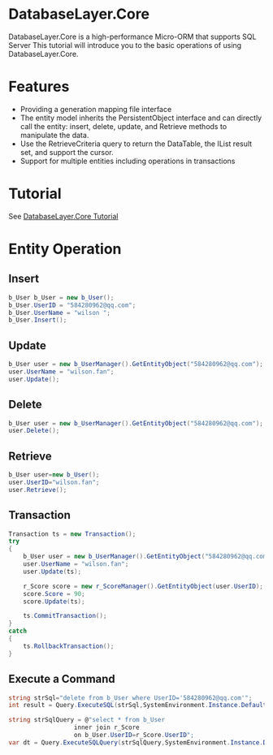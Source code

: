 # DatabaseLayer.Core 
DatabaseLayer.Core  is a high-performance Micro-ORM that supports SQL Server This tutorial will introduce you to the basic operations of using DatabaseLayer.Core.

# Features
  - Providing a generation mapping file interface
  - The entity model inherits the PersistentObject interface and can directly call the entity: insert, delete, update, and Retrieve methods to manipulate the data.
  - Use the RetrieveCriteria query to return the DataTable, the IList result set, and support the cursor.
  - Support for multiple entities including operations in transactions

# Tutorial
See [DatabaseLayer.Core Tutorial](https://github.com/wilsonfanfan/Elfin/blob/master/ElfinTutorial.docx?raw=true)

# Entity Operation 
## Insert
```csharp
b_User b_User = new b_User();
b_User.UserID = "584280962@qq.com";
b_User.UserName = "wilson ";
b_User.Insert();
```
## Update
```csharp
b_User user = new b_UserManager().GetEntityObject("584280962@qq.com");
user.UserName = "wilson.fan";
user.Update();
```
## Delete
```csharp
b_User user = new b_UserManager().GetEntityObject("584280962@qq.com");
user.Delete();
```
## Retrieve
```csharp
b_User user=new b_User();
user.UserID="wilson.fan";
user.Retrieve();
```
## Transaction 
```csharp
Transaction ts = new Transaction();
try
{
    b_User user = new b_UserManager().GetEntityObject("584280962@qq.com");
    user.UserName = "wilson.fan";
    user.Update(ts);

    r_Score score = new r_ScoreManager().GetEntityObject(user.UserID);
    score.Score = 90;
    score.Update(ts);

    ts.CommitTransaction();
}
catch
{
    ts.RollbackTransaction();
}
```
## Execute a Command
```csharp
string strSql="delete from b_User where UserID='584280962@qq.com'";
int result = Query.ExecuteSQL(strSql,SystemEnvironment.Instance.DefaultDataSource);

string strSqlQuery = @"select * from b_User 
                  inner join r_Score 
                  on b_User.UserID=r_Score.UserID";
var dt = Query.ExecuteSQLQuery(strSqlQuery,SystemEnvironment.Instance.DefaultDataSource);
```


